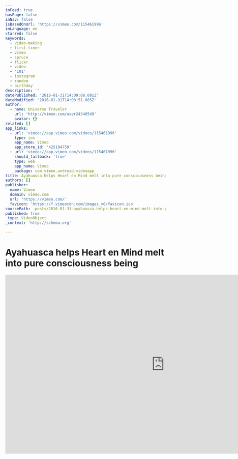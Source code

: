 ```yaml
---
inFeed: true
hasPage: false
inNav: false
isBasedOnUrl: 'https://vimeo.com/115461996'
inLanguage: en
starred: false
keywords:
  - video-making
  - first-timer
  - vimeo
  - spruce
  - flickr
  - video
  - '101'
  - instagram
  - random
  - birthday
description: ''
datePublished: '2016-01-31T14:09:08.081Z'
dateModified: '2016-01-31T14:08:51.085Z'
author:
  - name: Universe Traveler
    url: 'http://vimeo.com/user24340549'
    avatar: {}
related: []
app_links:
  - url: 'vimeo://app.vimeo.com/videos/115461996'
    type: ios
    app_name: Vimeo
    app_store_id: '425194759'
  - url: 'vimeo://app.vimeo.com/videos/115461996'
    should_fallback: 'true'
    type: web
    app_name: Vimeo
    package: com.vimeo.android.videoapp
title: Ayahuasca helps Heart en Mind melt into pure consciousness being
authors: []
publisher:
  name: Vimeo
  domain: vimeo.com
  url: 'https://vimeo.com/'
  favicon: 'https://f.vimeocdn.com/images_v6/favicon.ico'
sourcePath: _posts/2016-01-31-ayahuasca-helps-heart-en-mind-melt-into-pure-consciousness-b.md
published: true
_type: VideoObject
_context: 'http://schema.org'

---
```

# Ayahuasca helps Heart en Mind melt into pure consciousness being

<iframe src="https://cdn.embedly.com/widgets/media.html?src=https%3A%2F%2Fplayer.vimeo.com%2Fvideo%2F115461996&amp;url=https%3A%2F%2Fvimeo.com%2F115461996&amp;image=http%3A%2F%2Fi.vimeocdn.com%2Fvideo%2F501668368_1280.jpg&amp;key=b7d04c9b404c499eba89ee7072e1c4f7&amp;type=text%2Fhtml&amp;schema=vimeo" width="1000" height="563" scrolling="no" frameborder="0" allowfullscreen="allowfullscreen" style=""></iframe>
